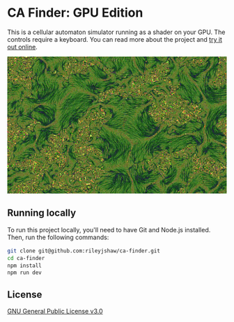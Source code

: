 # CA Finder: GPU Edition

This is a cellular automaton simulator running as a shader on your GPU. The controls require a
keyboard. You can read more about the project and [try it out online](https://rileyjshaw.com/ca-finder).

![Example program output](/screenshots/CA.png)

## Running locally

To run this project locally, you'll need to have Git and Node.js installed. Then, run the following commands:

```sh
git clone git@github.com:rileyjshaw/ca-finder.git
cd ca-finder
npm install
npm run dev
```

## License

[GNU General Public License v3.0](/LICENSE)
